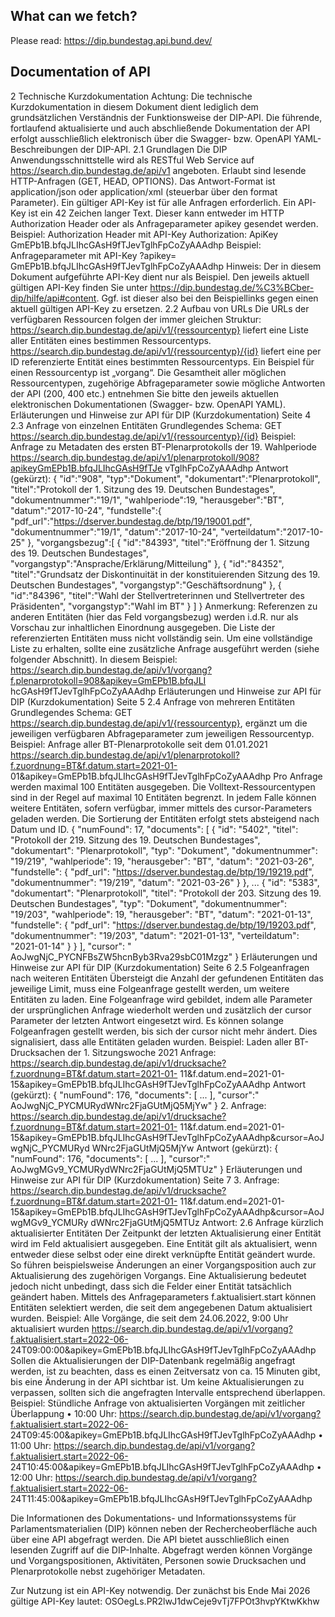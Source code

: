 ## What can we fetch?
Please read: https://dip.bundestag.api.bund.dev/

## Documentation of API

2 Technische Kurzdokumentation
Achtung: Die technische Kurzdokumentation in diesem Dokument dient lediglich dem
grundsätzlichen Verständnis der Funktionsweise der DIP-API. Die führende, fortlaufend
aktualisierte und auch abschließende Dokumentation der API erfolgt ausschließlich elektronisch
über die Swagger- bzw. OpenAPI YAML-Beschreibungen der DIP-API.
2.1 Grundlagen
Die DIP Anwendungsschnittstelle wird als RESTful Web Service auf
https://search.dip.bundestag.de/api/v1 angeboten.
Erlaubt sind lesende HTTP-Anfragen (GET, HEAD, OPTIONS).
Das Antwort-Format ist application/json oder application/xml (steuerbar über den format
Parameter).
Ein gültiger API-Key ist für alle Anfragen erforderlich. Ein API-Key ist ein 42 Zeichen langer Text.
Dieser kann entweder im HTTP Authorization Header oder als Anfrageparameter apikey gesendet
werden.
Beispiel: Authorization Header mit API-Key
Authorization: ApiKey GmEPb1B.bfqJLIhcGAsH9fTJevTglhFpCoZyAAAdhp
Beispiel: Anfrageparameter mit API-Key
?apikey= GmEPb1B.bfqJLIhcGAsH9fTJevTglhFpCoZyAAAdhp
Hinweis: Der in diesem Dokument aufgeführte API-Key dient nur als Beispiel. Den jeweils aktuell
gültigen API-Key finden Sie unter https://dip.bundestag.de/%C3%BCber-dip/hilfe/api#content.
Ggf. ist dieser also bei den Beispiellinks gegen einen aktuell gültigen API-Key zu ersetzen.
2.2 Aufbau von URLs
Die URLs der verfügbaren Ressourcen folgen der immer gleichen Struktur:
https://search.dip.bundestag.de/api/v1/{ressourcentyp} liefert eine Liste aller Entitäten
eines bestimmen Ressourcentyps.
https://search.dip.bundestag.de/api/v1/{ressourcentyp}/{id} liefert eine per ID
referenzierte Entität eines bestimmten Ressourcentyps.
Ein Beispiel für einen Ressourcentyp ist „vorgang“.
Die Gesamtheit aller möglichen Ressourcentypen, zugehörige Abfrageparameter sowie mögliche
Antworten der API (200, 400 etc.) entnehmen Sie bitte den jeweils aktuellen elektronischen
Dokumentationen (Swagger- bzw. OpenAPI YAML).
Erläuterungen und Hinweise zur API für DIP
(Kurzdokumentation)
Seite 4
2.3 Anfrage von einzelnen Entitäten
Grundlegendes Schema:
GET https://search.dip.bundestag.de/api/v1/{ressourcentyp}/{id}
Beispiel: Anfrage zu Metadaten des ersten BT-Plenarprotokolls der 19. Wahlperiode
https://search.dip.bundestag.de/api/v1/plenarprotokoll/908?apikeyGmEPb1B.bfqJLIhcGAsH9fTJe
vTglhFpCoZyAAAdhp
Antwort (gekürzt):
{
 "id":"908",
 "typ":"Dokument",
 "dokumentart":"Plenarprotokoll",
 "titel":"Protokoll der 1. Sitzung des 19. Deutschen Bundestages",
 "dokumentnummer":"19/1",
 "wahlperiode":19,
 "herausgeber":"BT",
 "datum":"2017-10-24",
 "fundstelle":{
 "pdf_url":"https://dserver.bundestag.de/btp/19/19001.pdf",
 "dokumentnummer":"19/1",
 "datum":"2017-10-24",
 "verteildatum":"2017-10-25"
 },
 "vorgangsbezug":[
 {
 "id":"84393",
 "titel":"Eröffnung der 1. Sitzung des 19. Deutschen Bundestages",
 "vorgangstyp":"Ansprache/Erklärung/Mitteilung"
 },
 {
 "id":"84352",
 "titel":"Grundsatz der Diskontinuität in der konstituierenden Sitzung des 19.
Deutschen Bundestages",
 "vorgangstyp":"Geschäftsordnung"
 },
 {
 "id":"84396",
 "titel":"Wahl der Stellvertreterinnen und Stellvertreter des Präsidenten",
 "vorgangstyp":"Wahl im BT"
 }
 ]
}
Anmerkung: Referenzen zu anderen Entitäten (hier das Feld vorgangsbezug) werden i.d.R. nur als
Vorschau zur inhaltlichen Einordnung ausgegeben. Die Liste der referenzierten Entitäten muss
nicht vollständig sein. Um eine vollständige Liste zu erhalten, sollte eine zusätzliche Anfrage
ausgeführt werden (siehe folgender Abschnitt).
In diesem Beispiel:
https://search.dip.bundestag.de/api/v1/vorgang?f.plenarprotokoll=908&apikey=GmEPb1B.bfqJLI
hcGAsH9fTJevTglhFpCoZyAAAdhp
Erläuterungen und Hinweise zur API für DIP
(Kurzdokumentation)
Seite 5
2.4 Anfrage von mehreren Entitäten
Grundlegendes Schema:
GET https://search.dip.bundestag.de/api/v1/{ressourcentyp}, ergänzt um die jeweiligen
verfügbaren Abfrageparameter zum jeweiligen Ressourcentyp.
Beispiel: Anfrage aller BT-Plenarprotokolle seit dem 01.01.2021
https://search.dip.bundestag.de/api/v1/plenarprotokoll?f.zuordnung=BT&f.datum.start=2021-01-
01&apikey=GmEPb1B.bfqJLIhcGAsH9fTJevTglhFpCoZyAAAdhp
Pro Anfrage werden maximal 100 Entitäten ausgegeben. Die Volltext-Ressourcentypen sind in der
Regel auf maximal 10 Entitäten begrenzt. In jedem Falle können weitere Entitäten, sofern
verfügbar, immer mittels des cursor-Parameters geladen werden.
Die Sortierung der Entitäten erfolgt stets absteigend nach Datum und ID.
{
 "numFound": 17,
 "documents": [
 {
 "id": "5402",
 "titel": "Protokoll der 219. Sitzung des 19. Deutschen Bundestages",
 "dokumentart": "Plenarprotokoll",
 "typ": "Dokument",
 "dokumentnummer": "19/219",
 "wahlperiode": 19,
 "herausgeber": "BT",
 "datum": "2021-03-26",
 "fundstelle": {
 "pdf_url": "https://dserver.bundestag.de/btp/19/19219.pdf",
 "dokumentnummer": "19/219",
 "datum": "2021-03-26"
 }
 },
 ...
 {
 "id": "5383",
 "dokumentart": "Plenarprotokoll",
 "titel": "Protokoll der 203. Sitzung des 19. Deutschen Bundestages",
 "typ": "Dokument",
 "dokumentnummer": "19/203",
 "wahlperiode": 19,
 "herausgeber": "BT",
 "datum": "2021-01-13",
 "fundstelle": {
 "pdf_url": "https://dserver.bundestag.de/btp/19/19203.pdf",
 "dokumentnummer": "19/203",
 "datum": "2021-01-13",
 "verteildatum": "2021-01-14"
 }
 }
 ],
 "cursor": " AoJwgNjC_PYCNFBsZW5hcnByb3Rva29sbC01Mzgz"
}
Erläuterungen und Hinweise zur API für DIP
(Kurzdokumentation)
Seite 6
2.5 Folgeanfragen nach weiteren Entitäten
Übersteigt die Anzahl der gefundenen Entitäten das jeweilige Limit, muss eine Folgeanfrage
gestellt werden, um weitere Entitäten zu laden.
Eine Folgeanfrage wird gebildet, indem alle Parameter der ursprünglichen Anfrage wiederholt
werden und zusätzlich der cursor Parameter der letzten Antwort eingesetzt wird.
Es können solange Folgeanfragen gestellt werden, bis sich der cursor nicht mehr ändert. Dies
signalisiert, dass alle Entitäten geladen wurden.
Beispiel: Laden aller BT-Drucksachen der 1. Sitzungswoche 2021
Anfrage:
https://search.dip.bundestag.de/api/v1/drucksache?f.zuordnung=BT&f.datum.start=2021-01-
11&f.datum.end=2021-01-15&apikey=GmEPb1B.bfqJLIhcGAsH9fTJevTglhFpCoZyAAAdhp
Antwort (gekürzt):
{
 "numFound": 176,
 "documents": [ ... ],
 "cursor":" AoJwgNjC_PYCMURydWNrc2FjaGUtMjQ5MjYw"
}
2. Anfrage:
https://search.dip.bundestag.de/api/v1/drucksache?f.zuordnung=BT&f.datum.start=2021-01-
11&f.datum.end=2021-01-
15&apikey=GmEPb1B.bfqJLIhcGAsH9fTJevTglhFpCoZyAAAdhp&cursor=AoJwgNjC_PYCMURyd
WNrc2FjaGUtMjQ5MjYw
Antwort (gekürzt):
{
 "numFound": 176,
 "documents": [ ... ],
 "cursor":" AoJwgMGv9_YCMURydWNrc2FjaGUtMjQ5MTUz"
}
Erläuterungen und Hinweise zur API für DIP
(Kurzdokumentation)
Seite 7
3. Anfrage:
https://search.dip.bundestag.de/api/v1/drucksache?f.zuordnung=BT&f.datum.start=2021-01-
11&f.datum.end=2021-01-
15&apikey=GmEPb1B.bfqJLIhcGAsH9fTJevTglhFpCoZyAAAdhp&cursor=AoJwgMGv9_YCMURy
dWNrc2FjaGUtMjQ5MTUz
Antwort:
2.6 Anfrage kürzlich aktualisierter Entitäten
Der Zeitpunkt der letzten Aktualisierung einer Entität wird im Feld aktualisiert ausgegeben.
Eine Entität gilt als aktualisiert, wenn entweder diese selbst oder eine direkt verknüpfte Entität
geändert wurde. So führen beispielsweise Änderungen an einer Vorgangsposition auch zur
Aktualisierung des zugehörigen Vorgangs. Eine Aktualisierung bedeutet jedoch nicht unbedingt,
dass sich die Felder einer Entität tatsächlich geändert haben.
Mittels des Anfrageparameters f.aktualisiert.start können Entitäten selektiert werden, die seit
dem angegebenen Datum aktualisiert wurden.
Beispiel: Alle Vorgänge, die seit dem 24.06.2022, 9:00 Uhr aktualisiert wurden
https://search.dip.bundestag.de/api/v1/vorgang?f.aktualisiert.start=2022-06-
24T09:00:00&apikey=GmEPb1B.bfqJLIhcGAsH9fTJevTglhFpCoZyAAAdhp
Sollen die Aktualisierungen der DIP-Datenbank regelmäßig angefragt werden, ist zu beachten, dass
es einen Zeitversatz von ca. 15 Minuten gibt, bis eine Änderung in der API sichtbar ist. Um keine
Aktualisierungen zu verpassen, sollten sich die angefragten Intervalle entsprechend überlappen.
Beispiel: Stündliche Anfrage von aktualisierten Vorgängen mit zeitlicher Überlappung
• 10:00 Uhr: https://search.dip.bundestag.de/api/v1/vorgang?f.aktualisiert.start=2022-06-
24T09:45:00&apikey=GmEPb1B.bfqJLIhcGAsH9fTJevTglhFpCoZyAAAdhp
• 11:00 Uhr: https://search.dip.bundestag.de/api/v1/vorgang?f.aktualisiert.start=2022-06-
24T10:45:00&apikey=GmEPb1B.bfqJLIhcGAsH9fTJevTglhFpCoZyAAAdhp
• 12:00 Uhr: https://search.dip.bundestag.de/api/v1/vorgang?f.aktualisiert.start=2022-06-
24T11:45:00&apikey=GmEPb1B.bfqJLIhcGAsH9fTJevTglhFpCoZyAAAdhp


Die Informationen des Dokumentations- und Informationssystems für Parlamentsmaterialien (DIP) können neben der Rechercheoberfläche auch über eine API abgefragt werden. Die API bietet ausschließlich einen lesenden Zugriff auf die DIP-Inhalte. Abgefragt werden können Vorgänge und Vorgangspositionen, Aktivitäten, Personen sowie Drucksachen und Plenarprotokolle nebst zugehöriger Metadaten.

Zur Nutzung ist ein API-Key notwendig. Der zunächst bis Ende Mai 2026 gültige API-Key lautet:
OSOegLs.PR2lwJ1dwCeje9vTj7FPOt3hvpYKtwKkhw

